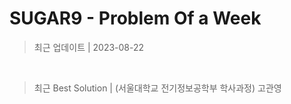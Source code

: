 # SUGAR9 - Problem Of a Week 

> 최근 업데이트 | 2023-08-22

<br>

> 최근 Best Solution | (서울대학교 전기정보공학부 학사과정) 고관영
